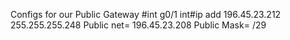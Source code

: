 Configs for our Public Gateway
#int g0/1
int#ip add 196.45.23.212 255.255.255.248
Public net= 196.45.23.208
Public Mask= /29